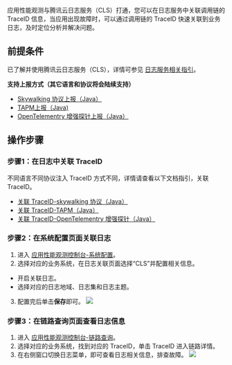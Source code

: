 应用性能观测与腾讯云日志服务（CLS）打通，您可以在日志服务中关联调用链的 TraceID 信息，当应用出现故障时，可以通过调用链的 TraceID 快速关联到业务日志，及时定位分析并解决问题。 

## 前提条件

已了解并使用腾讯云日志服务（CLS），详情可参见 [日志服务相关指引](https://cloud.tencent.com/document/product/614)。

**支持上报方式（其它语言和协议将会陆续支持）**
- [Skywalking 协议上报（Java）](https://cloud.tencent.com/document/product/1463/57870)
- [ TAPM上报（Java)](https://cloud.tencent.com/document/product/1463/58198)
- [OpenTelementry 增强探针上报（Java）](https://cloud.tencent.com/document/product/1463/79410)



## 操作步骤
### 步骤1：在日志中关联 TraceID
不同语言不同协议注入 TraceID 方式不同，详情请查看以下文档指引，关联 TraceID。
- [关联 TraceID-skywalking 协议（Java）](https://cloud.tencent.com/document/product/1463/68741)
- [ 关联 TraceID-TAPM（Java）](https://cloud.tencent.com/document/product/1463/68737)
- [ 关联 TraceID-OpenTelementry 增强探针（Java）](https://cloud.tencent.com/document/product/1463/79410)

### 步骤2：在系统配置页面关联日志
1. 进入 [应用性能观测控制台-系统配置](https://console.cloud.tencent.com/apm/monitor/settings)。
2. 选择对应的业务系统，在日志关联页面选择“CLS”并配置相关信息。
 - 开启关联日志。
 - 选择对应的日志地域、日志集和日志主题。
3. 配置完后单击**保存**即可。
![](https://qcloudimg.tencent-cloud.cn/raw/89a01c577a653711a49e5a9601d6da17.png)
	 
### 步骤3：在链路查询页面查看日志信息
1. 进入 [应用性能观测控制台-链路查询](https://console.cloud.tencent.com/apm/monitor/span)。
2. 选择对应的业务系统，找到对应的 TraceID，单击 TraceID 进入链路详情。
3. 在右侧窗口切换日志菜单，即可查看日志相关信息，排查故障。
   ![](https://qcloudimg.tencent-cloud.cn/raw/e3feeb5df62e4e7d5712410249cc45cb.png)
